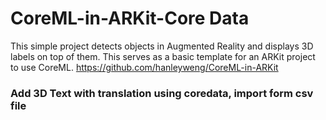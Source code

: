# CoreML-in-ARKit-Core Data
This simple project detects objects in Augmented Reality and displays 3D labels on top of them. This serves as a basic template for an ARKit project to use CoreML. https://github.com/hanleyweng/CoreML-in-ARKit

### Add 3D Text with translation using coredata, import form csv file 